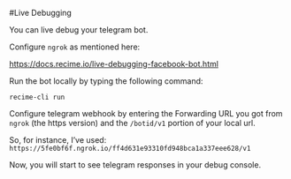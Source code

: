 #Live Debugging

You can live debug your telegram bot.

Configure `ngrok` as mentioned here:

https://docs.recime.io/live-debugging-facebook-bot.html


Run the bot locally by typing the following command:

```
recime-cli run

```
Configure telegram webhook by entering the Forwarding URL you got from `ngrok` (the https version) and the `/botid/v1` portion of your local url.

So, for instance, I’ve used:
`https://5fe0bf6f.ngrok.io/ff4d631e93310fd948bca1a337eee628/v1`

Now, you will start to see telegram responses in your debug console.
